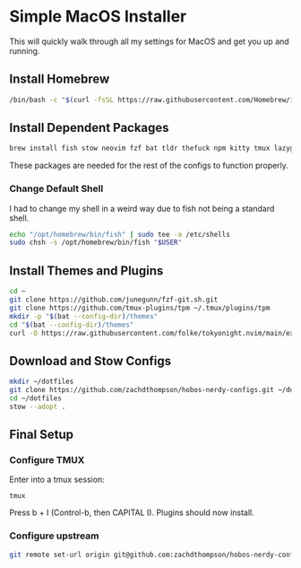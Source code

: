 # Simple MacOS Installer

This will quickly walk through all my settings for MacOS and get you up and running.

## Install Homebrew

```bash
/bin/bash -c "$(curl -fsSL https://raw.githubusercontent.com/Homebrew/install/HEAD/install.sh)"
```

## Install Dependent Packages

```bash
brew install fish stow neovim fzf bat tldr thefuck npm kitty tmux lazygit starship unzip xclip fisher fastfetch zoxide font-monaspace-nerd-font font-noto-sans-symbols-2 eza
```

These packages are needed for the rest of the configs to function properly.

### Change Default Shell

I had to change my shell in a weird way due to fish not being a standard shell.

```bash
echo "/opt/homebrew/bin/fish" | sudo tee -a /etc/shells
sudo chsh -s /opt/homebrew/bin/fish "$USER"
```

## Install Themes and Plugins

```bash
cd ~
git clone https://github.com/junegunn/fzf-git.sh.git
git clone https://github.com/tmux-plugins/tpm ~/.tmux/plugins/tpm
mkdir -p "$(bat --config-dir)/themes"
cd "$(bat --config-dir)/themes"
curl -O https://raw.githubusercontent.com/folke/tokyonight.nvim/main/extras/sublime/tokyonight_night.tmTheme
```

## Download and Stow Configs

```bash
mkdir ~/dotfiles
git clone https://github.com/zachdthompson/hobos-nerdy-configs.git ~/dotfiles
cd ~/dotfiles
stow --adopt .
```

## Final Setup

### Configure TMUX

Enter into a tmux session:

```brew
tmux
```

Press <Ctl>b + I (Control-b, then CAPITAL I).
Plugins should now install.

### Configure upstream

```bash
git remote set-url origin git@github.com:zachdthompson/hobos-nerdy-configs.git
```
